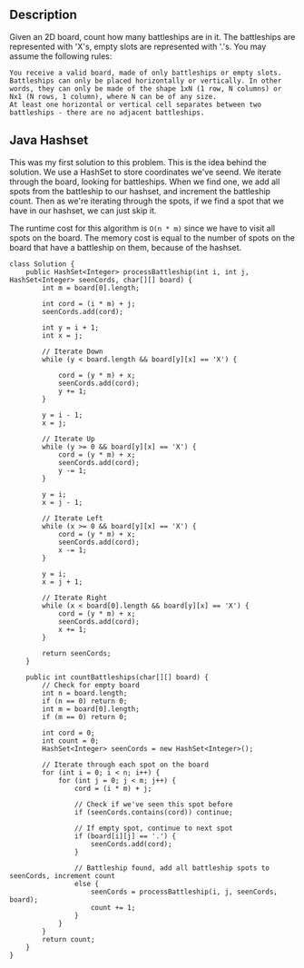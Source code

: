 ## Description

Given an 2D board, count how many battleships are in it. The battleships are represented with 'X's, empty slots are represented with '.'s. You may assume the following rules:

    You receive a valid board, made of only battleships or empty slots.
    Battleships can only be placed horizontally or vertically. In other words, they can only be made of the shape 1xN (1 row, N columns) or Nx1 (N rows, 1 column), where N can be of any size.
    At least one horizontal or vertical cell separates between two battleships - there are no adjacent battleships.


## Java Hashset

This was my first solution to this problem. This is the idea behind the solution. We use a HashSet to store coordinates we've seend. We iterate through the board, looking for battleships. When we find one, we add all spots from the battleship to our hashset, and increment the battleship count. Then as we're iterating through the spots, if we find a spot that we have in our hashset, we can just skip it.

The runtime cost for this algorithm is `O(n * m)` since we have to visit all spots on the board. The memory cost is equal to the number of spots on the board that have a battleship on them, because of the hashset.

```
class Solution {
    public HashSet<Integer> processBattleship(int i, int j, HashSet<Integer> seenCords, char[][] board) {
        int m = board[0].length;
        
        int cord = (i * m) + j;
        seenCords.add(cord);
        
        int y = i + 1;
        int x = j;
        
        // Iterate Down
        while (y < board.length && board[y][x] == 'X') {

            cord = (y * m) + x;
            seenCords.add(cord);
            y += 1;
        }
        
        y = i - 1;
        x = j;
        
        // Iterate Up
        while (y >= 0 && board[y][x] == 'X') {
            cord = (y * m) + x;
            seenCords.add(cord);
            y -= 1;
        }

        y = i;
        x = j - 1;
        
        // Iterate Left
        while (x >= 0 && board[y][x] == 'X') {
            cord = (y * m) + x;
            seenCords.add(cord);
            x -= 1;
        }

        y = i;
        x = j + 1;
        
        // Iterate Right
        while (x < board[0].length && board[y][x] == 'X') {
            cord = (y * m) + x;
            seenCords.add(cord);
            x += 1;
        }
        
        return seenCords;
    }
    
    public int countBattleships(char[][] board) {
        // Check for empty board
        int n = board.length;
        if (n == 0) return 0;
        int m = board[0].length;
        if (m == 0) return 0;
        
        int cord = 0;
        int count = 0;
        HashSet<Integer> seenCords = new HashSet<Integer>();
        
        // Iterate through each spot on the board
        for (int i = 0; i < n; i++) {
            for (int j = 0; j < m; j++) {
                cord = (i * m) + j;
                
                // Check if we've seen this spot before
                if (seenCords.contains(cord)) continue;
                
                // If empty spot, continue to next spot
                if (board[i][j] == '.') {
                    seenCords.add(cord);
                }
                
                // Battleship found, add all battleship spots to seenCords, increment count
                else {
                    seenCords = processBattleship(i, j, seenCords, board);
                    count += 1;
                }
            }
        }
        return count;
    }
}
```
